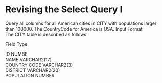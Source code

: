 # Revising the Select Query I

Query all columns for all American cities in CITY with populations larger than 100000. The CountryCode for America is USA. 
Input Format  
The CITY table is described as follows:

Field	Type

ID	          NUMBE   
NAME	        VARCHAR2(17)    
COUNTRY CODE	VARCHAR2(3)    
DISTRICT	    VARCHAR2(20)    
POPULATION   	NUMBER    



